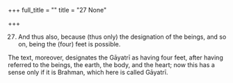 +++
full_title = ""
title = "27 None"

+++


27. And thus also, because (thus only) the designation of the beings, and so on, being the (four) feet is possible.

The text, moreover, designates the Gāyatrī as having four feet, after having referred to the beings, the earth, the body, and the heart; now this has a sense only if it is Brahman, which here is called Gāyatrī.

